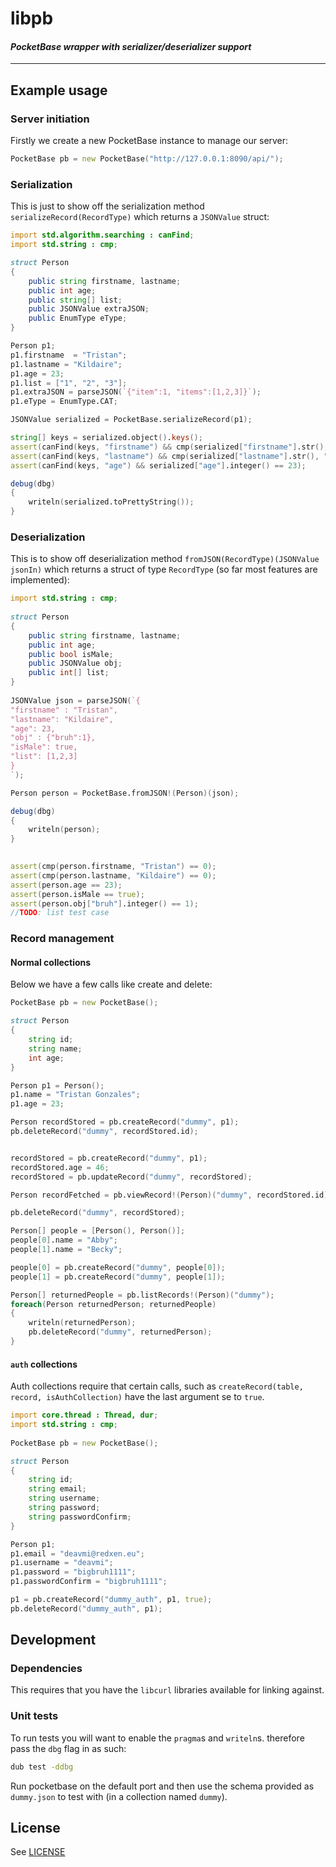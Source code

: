 libpb
=====

#### _PocketBase wrapper with serializer/deserializer support_

----

## Example usage

### Server initiation

Firstly we create a new PocketBase instance to manage our server:

```d
PocketBase pb = new PocketBase("http://127.0.0.1:8090/api/");
```

### Serialization

This is just to show off the serialization method `serializeRecord(RecordType)` which returns a `JSONValue` struct:

```d
import std.algorithm.searching : canFind;
import std.string : cmp;

struct Person
{
	public string firstname, lastname;
	public int age;
	public string[] list;
	public JSONValue extraJSON;
	public EnumType eType;
}

Person p1;
p1.firstname  = "Tristan";
p1.lastname = "Kildaire";
p1.age = 23;
p1.list = ["1", "2", "3"];
p1.extraJSON = parseJSON(`{"item":1, "items":[1,2,3]}`);
p1.eType = EnumType.CAT;

JSONValue serialized = PocketBase.serializeRecord(p1);

string[] keys = serialized.object().keys();
assert(canFind(keys, "firstname") && cmp(serialized["firstname"].str(), "Tristan") == 0);
assert(canFind(keys, "lastname") && cmp(serialized["lastname"].str(), "Kildaire") == 0);
assert(canFind(keys, "age") && serialized["age"].integer() == 23);

debug(dbg)
{
	writeln(serialized.toPrettyString());
}
```

### Deserialization

This is to show off deserialization method `fromJSON(RecordType)(JSONValue jsonIn)` which returns a struct of type `RecordType` (so far most features are implemented):

```d
import std.string : cmp;
	
struct Person
{
	public string firstname, lastname;
	public int age;
	public bool isMale;
	public JSONValue obj;
	public int[] list;
}
	
JSONValue json = parseJSON(`{
"firstname" : "Tristan",
"lastname": "Kildaire",
"age": 23,
"obj" : {"bruh":1},
"isMale": true,
"list": [1,2,3]
}
`);

Person person = PocketBase.fromJSON!(Person)(json);

debug(dbg)
{
	writeln(person);	
}
	

assert(cmp(person.firstname, "Tristan") == 0);
assert(cmp(person.lastname, "Kildaire") == 0);
assert(person.age == 23);
assert(person.isMale == true);
assert(person.obj["bruh"].integer() == 1);
//TODO: list test case
```

### Record management

#### Normal collections

Below we have a few calls like create and delete:

```d
PocketBase pb = new PocketBase();

struct Person
{
	string id;
	string name;
	int age;
}

Person p1 = Person();
p1.name = "Tristan Gonzales";
p1.age = 23;

Person recordStored = pb.createRecord("dummy", p1);
pb.deleteRecord("dummy", recordStored.id);


recordStored = pb.createRecord("dummy", p1);
recordStored.age = 46;
recordStored = pb.updateRecord("dummy", recordStored);

Person recordFetched = pb.viewRecord!(Person)("dummy", recordStored.id);

pb.deleteRecord("dummy", recordStored);

Person[] people = [Person(), Person()];
people[0].name = "Abby";
people[1].name = "Becky";

people[0] = pb.createRecord("dummy", people[0]);
people[1] = pb.createRecord("dummy", people[1]);

Person[] returnedPeople = pb.listRecords!(Person)("dummy");
foreach(Person returnedPerson; returnedPeople)
{
	writeln(returnedPerson);
	pb.deleteRecord("dummy", returnedPerson);
}
```

#### `auth` collections

Auth collections require that certain calls, such as `createRecord(table, record, isAuthCollection)` have the last argument se to `true`.

```d
import core.thread : Thread, dur;
import std.string : cmp;
	
PocketBase pb = new PocketBase();

struct Person
{
	string id;
	string email;
	string username;
	string password;
	string passwordConfirm;
}

Person p1;
p1.email = "deavmi@redxen.eu";
p1.username = "deavmi";
p1.password = "bigbruh1111";
p1.passwordConfirm = "bigbruh1111";

p1 = pb.createRecord("dummy_auth", p1, true);
pb.deleteRecord("dummy_auth", p1);
```

## Development

### Dependencies

This requires that you have the `libcurl` libraries available for
linking against.

### Unit tests

To run tests you will want to enable the `pragma`s and `writeln`s. therefore pass the `dbg` flag in as such:

```bash
dub test -ddbg
```

Run pocketbase on the default port and then use the schema provided as `dummy.json` to test with (in a collection named `dummy`).

## License

See [LICENSE](LICENSE)
